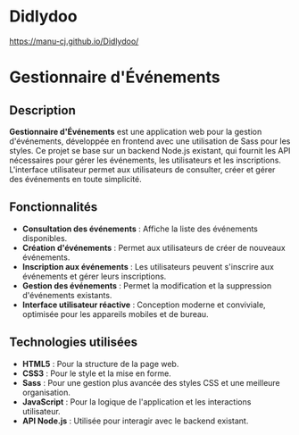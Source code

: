 # Didlydoo
https://manu-cj.github.io/Didlydoo/


# Gestionnaire d'Événements

## Description

**Gestionnaire d'Événements** est une application web pour la gestion d'événements, développée en frontend avec une utilisation de Sass pour les styles. Ce projet se base sur un backend Node.js existant, qui fournit les API nécessaires pour gérer les événements, les utilisateurs et les inscriptions. L'interface utilisateur permet aux utilisateurs de consulter, créer et gérer des événements en toute simplicité.

## Fonctionnalités

- **Consultation des événements** : Affiche la liste des événements disponibles.
- **Création d'événements** : Permet aux utilisateurs de créer de nouveaux événements.
- **Inscription aux événements** : Les utilisateurs peuvent s'inscrire aux événements et gérer leurs inscriptions.
- **Gestion des événements** : Permet la modification et la suppression d'événements existants.
- **Interface utilisateur réactive** : Conception moderne et conviviale, optimisée pour les appareils mobiles et de bureau.

## Technologies utilisées

- **HTML5** : Pour la structure de la page web.
- **CSS3** : Pour le style et la mise en forme.
- **Sass** : Pour une gestion plus avancée des styles CSS et une meilleure organisation.
- **JavaScript** : Pour la logique de l'application et les interactions utilisateur.
- **API Node.js** : Utilisée pour interagir avec le backend existant.


